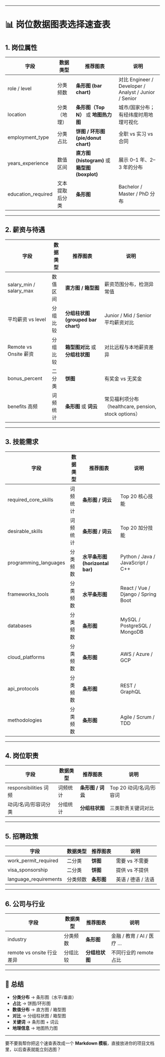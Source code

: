
---

# 📊 岗位数据图表选择速查表

## 1. 岗位属性

| 字段                  | 数据类型    | 推荐图表                                    | 说明                                                  |
| ------------------- | ------- | --------------------------------------- | --------------------------------------------------- |
| role / level        | 分类频数    | **条形图 (bar chart)**                     | 对比 Engineer / Developer / Analyst / Junior / Senior |
| location            | 分类（地理）  | **条形图（Top N）** 或 **地图热力图**              | 城市/国家分布；有经纬度时用地理可视化                                 |
| employment\_type    | 分类占比    | **饼图 / 环形图 (pie/donut chart)**          | 全职 vs 实习 vs 合同                                      |
| years\_experience   | 数值区间    | **直方图 (histogram)** 或 **箱型图 (boxplot)** | 展示 0–1 年、2–3 年的分布                                   |
| education\_required | 文本提取后分类 | **条形图**                                 | Bachelor / Master / PhD 分布                          |

---

## 2. 薪资与待遇

| 字段                        | 数据类型 | 推荐图表                          | 说明                                          |
| ------------------------- | ---- | ----------------------------- | ------------------------------------------- |
| salary\_min / salary\_max | 数值区间 | **直方图 / 箱型图**                 | 薪资范围分布，检测异常值                                |
| 平均薪资 vs level             | 分组比较 | **分组柱状图 (grouped bar chart)** | Junior / Mid / Senior 平均薪资对比                |
| Remote vs Onsite 薪资       | 分组比较 | **箱型图对比** 或 **分组柱状图**         | 对比远程与本地薪资差异                                 |
| bonus\_percent            | 二分类  | **饼图**                        | 有奖金 vs 无奖金                                  |
| benefits 高频               | 词频统计 | **条形图** 或 **词云**              | 常见福利项分布（healthcare, pension, stock options） |

---

## 3. 技能需求

| 字段                     | 数据类型 | 推荐图表                       | 说明                                 |
| ---------------------- | ---- | -------------------------- | ---------------------------------- |
| required\_core\_skills | 词频统计 | **条形图 / 词云**               | Top 20 核心技能                        |
| desirable\_skills      | 词频统计 | **条形图 / 词云**               | Top 20 加分技能                        |
| programming\_languages | 分类频数 | **水平条形图 (horizontal bar)** | Python / Java / JavaScript / C++   |
| frameworks\_tools      | 分类频数 | **水平条形图**                  | React / Vue / Django / Spring Boot |
| databases              | 分类频数 | **条形图**                    | MySQL / PostgreSQL / MongoDB       |
| cloud\_platforms       | 分类频数 | **条形图**                    | AWS / Azure / GCP                  |
| api\_protocols         | 分类频数 | **条形图**                    | REST / GraphQL                     |
| methodologies          | 分类频数 | **条形图**                    | Agile / Scrum / TDD                |

---

## 4. 岗位职责

| 字段                  | 数据类型 | 推荐图表         | 说明               |
| ------------------- | ---- | ------------ | ---------------- |
| responsibilities 词频 | 词频统计 | **条形图 / 词云** | Top 20 动词/名词/形容词 |
| 动词/名词/形容词分类         | 分组统计 | **分组柱状图**    | 三类职责关键词对比        |

---

## 5. 招聘政策

| 字段                     | 数据类型 | 推荐图表    | 说明           |
| ---------------------- | ---- | ------- | ------------ |
| work\_permit\_required | 二分类  | **饼图**  | 需要 vs 不需要    |
| visa\_sponsorship      | 二分类  | **饼图**  | 提供 vs 不提供    |
| language\_requirements | 分类频数 | **条形图** | 英语 / 德语 / 法语 |

---

## 6. 公司与行业

| 字段                    | 数据类型 | 推荐图表      | 说明                  |
| --------------------- | ---- | --------- | ------------------- |
| industry              | 分类频数 | **条形图**   | 金融 / 教育 / AI / 医疗 … |
| remote vs onsite 行业差异 | 分组比较 | **分组柱状图** | 不同行业的 remote 占比     |

---

## 🎯 总结

* **分类分布** → 条形图（水平/垂直）
* **占比** → 饼图/环形图
* **数值分布** → 直方图 / 箱型图
* **对比** → 分组柱状图 / 箱型图
* **关键词** → 条形图 + 词云
* **地理信息** → 地图热力图

---

要不要我帮你把这个速查表改成一个 **Markdown 模板**，直接放进你的项目文档里，以后查表就能立刻选图？
